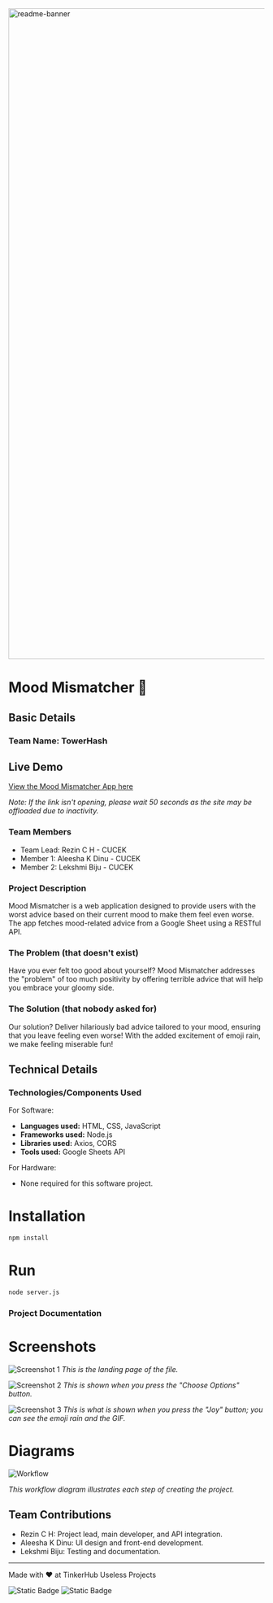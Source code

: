 <img width="1280" alt="readme-banner" src="https://github.com/user-attachments/assets/35332e92-44cb-425b-9dff-27bcf1023c6c">

# Mood Mismatcher 🎯


## Basic Details
### Team Name: TowerHash

## Live Demo
[View the Mood Mismatcher App here](https://mood-mismatcher.onrender.com)

*Note: If the link isn't opening, please wait 50 seconds as the site may be offloaded due to inactivity.*


### Team Members
- Team Lead: Rezin C H - CUCEK
- Member 1: Aleesha K Dinu - CUCEK
- Member 2: Lekshmi Biju - CUCEK

### Project Description
Mood Mismatcher is a web application designed to provide users with the worst advice based on their current mood to make them feel even worse. The app fetches mood-related advice from a Google Sheet using a RESTful API.

### The Problem (that doesn't exist)
Have you ever felt too good about yourself? Mood Mismatcher addresses the "problem" of too much positivity by offering terrible advice that will help you embrace your gloomy side.

### The Solution (that nobody asked for)
Our solution? Deliver hilariously bad advice tailored to your mood, ensuring that you leave feeling even worse! With the added excitement of emoji rain, we make feeling miserable fun!

## Technical Details
### Technologies/Components Used
For Software:
- **Languages used:** HTML, CSS, JavaScript
- **Frameworks used:** Node.js
- **Libraries used:** Axios, CORS
- **Tools used:** Google Sheets API

For Hardware:
- None required for this software project.


# Installation
```bash
npm install
```
# Run
```bash
node server.js
```

### Project Documentation


# Screenshots
![Screenshot 1](https://imgur.com/V8J9x0s.png)
*This is the landing page of the file.*

![Screenshot 2](https://imgur.com/ylCqkIA.png)
*This is shown when you press the "Choose Options" button.*

![Screenshot 3](https://imgur.com/ebRZ7yY.png)
*This is what is shown when you press the "Joy" button; you can see the emoji rain and the GIF.*

# Diagrams
![Workflow](https://imgur.com/ygC8mID.png)

*This workflow diagram illustrates each step of creating the project.*

## Team Contributions
- Rezin C H: Project lead, main developer, and API integration.
- Aleesha K Dinu: UI design and front-end development.
- Lekshmi Biju: Testing and documentation.

---
Made with ❤️ at TinkerHub Useless Projects 

![Static Badge](https://img.shields.io/badge/TinkerHub-24?color=%23000000&link=https%3A%2F%2Fwww.tinkerhub.org%2F)
![Static Badge](https://img.shields.io/badge/UselessProject--24-24?link=https%3A%2F%2Fwww.tinkerhub.org%2Fevents%2FQ2Q1TQKX6Q%2FUseless%2520Projects)
